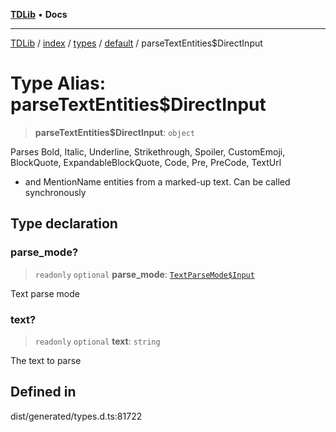 [**TDLib**](../../../../../../README.md) • **Docs**

***

[TDLib](../../../../../../modules.md) / [index](../../../../../README.md) / [types](../../../README.md) / [default](../README.md) / parseTextEntities$DirectInput

# Type Alias: parseTextEntities$DirectInput

> **parseTextEntities$DirectInput**: `object`

Parses Bold, Italic, Underline, Strikethrough, Spoiler, CustomEmoji, BlockQuote, ExpandableBlockQuote, Code, Pre, PreCode, TextUrl

- and MentionName entities from a marked-up text. Can be called synchronously

## Type declaration

### parse\_mode?

> `readonly` `optional` **parse\_mode**: [`TextParseMode$Input`](TextParseMode$Input.md)

Text parse mode

### text?

> `readonly` `optional` **text**: `string`

The text to parse

## Defined in

dist/generated/types.d.ts:81722
